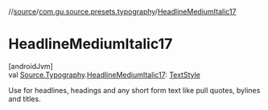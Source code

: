 //[source](../../index.md)/[com.gu.source.presets.typography](index.md)/[HeadlineMediumItalic17](-headline-medium-italic17.md)

# HeadlineMediumItalic17

[androidJvm]\
val [Source.Typography](../com.gu.source/-source/-typography/index.md).[HeadlineMediumItalic17](-headline-medium-italic17.md): [TextStyle](https://developer.android.com/reference/kotlin/androidx/compose/ui/text/TextStyle.html)

Use for headlines, headings and any short form text like pull quotes, bylines and titles.
